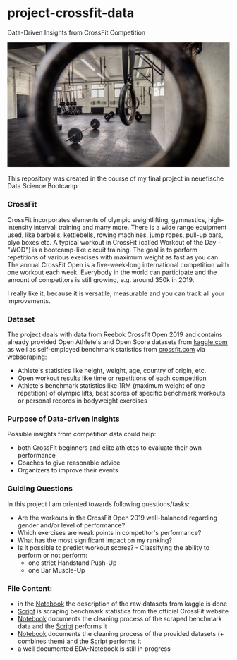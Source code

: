 # project-crossfit-data
Data-Driven Insights from CrossFit Competition

![CFM](./images/CFM.png)

This repository was created in the course of my final project in neuefische Data Science Bootcamp.

### CrossFit

CrossFit incorporates elements of olympic weightlifting, gymnastics, high-intensity intervall training and many more. There is a wide range equipment used, like barbells, kettlebells, rowing machines, jump ropes, pull-up bars, plyo boxes etc. A typical workout in CrossFit (called Workout of the Day - "WOD") is a bootcamp-like circuit training. The goal is to perform repetitions of various exercises with maximum weight as fast as you can. The annual CrossFit Open is a five-week-long international competition with one workout each week. Everybody in the world can participate and the amount of competitors is still growing, e.g. around 350k in 2019.

I really like it, because it is versatile, measurable and you can track all your improvements.

### Dataset

The project deals with data from Reebok Crossfit Open 2019 and contains already provided Open Athlete's and Open Score datasets from [kaggle.com]('https://www.kaggle.com/jeanmidev/crossfit-games') as well as self-employed benchmark statistics from [crossfit.com]('https://games.crossfit.com') via webscraping:
* Athlete's statistics like height, weight, age, country of origin, etc.
* Open workout results like time or repetitions of each competition
* Athlete's benchmark statistics like 1RM (maximum weight of one repetition) of olympic lifts, best scores of specific benchmark workouts or personal records in bodyweight exercises

### Purpose of Data-driven Insights

Possible insights from competition data could help:
* both CrossFit beginners and elite athletes to evaluate their own performance
* Coaches to give reasonable advice
* Organizers to improve their events

### Guiding Questions

In this project I am oriented towards following questions/tasks:
* Are the workouts in the CrossFit Open 2019 well-balanced regarding gender and/or level of performance?
* Which exercises are weak points in competitor's performance?
* What has the most significant impact on my ranking?
* Is it possible to predict workout scores? - Classifying the ability to perform or not perform:
  - one strict Handstand Push-Up
  - one Bar Muscle-Up

### File Content:
* in the [Notebook]('https://github.com/malefiz1988/project-crossfit-data/blob/detailed_work/open_19_raw_data_description.ipynb') the description of the raw datasets from kaggle is done
* [Script]('https://github.com/malefiz1988/project-crossfit-data/blob/detailed_work/data_mining_bs.py') is scraping benchmark statistics from the official CrossFit website
* [Notebook]('https://github.com/malefiz1988/project-crossfit-data/blob/detailed_work/open_19_bs_cleaning.ipynb') documents the cleaning process of the scraped benchmark data and the [Script]('https://github.com/malefiz1988/project-crossfit-data/blob/detailed_work/data_cleaning_bs.py') performs it
* [Notebook]('https://github.com/malefiz1988/project-crossfit-data/blob/detailed_work/open_19_cleaning.ipynb') documents the cleaning process of the provided datasets (+ combines them) and the [Script]('https://github.com/malefiz1988/project-crossfit-data/blob/detailed_work/cleaning_open_19.py') performs it
* a well documented EDA-Notebook is still in progress
